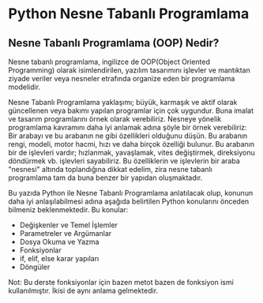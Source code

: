 # Python Nesne Tabanlı Programlama

## Nesne Tabanlı Programlama (OOP) Nedir?

Nesne tabanlı programlama, ingilizce de OOP(Object Oriented Programming) olarak isimlendirilen, yazılım tasarımını işlevler ve mantıktan ziyade veriler veya nesneler etrafında organize eden bir programlama modelidir.

Nesne Tabanlı Programlama yaklaşımı; büyük, karmaşık ve aktif olarak güncellenen veya bakımı yapılan programlar için çok uygundur.  Buna imalat ve tasarım programlarını örnek olarak verebiliriz.  Nesneye yönelik programlama kavramını daha iyi anlamak adına şöyle bir örnek verebiliriz:  Bir arabayı  ve bu arabanın ne gibi özellikleri olduğunu düşün.  Bu arabanın rengi, modeli,  motor hacmi, hızı ve daha birçok özelliği bulunur. Bu arabanın bir de işlevleri vardır; hızlanmak, yavaşlamak, vites değiştirmek, direksiyonu döndürmek vb.  işlevleri sayabiliriz.  Bu özelliklerin ve işlevlerin bir araba "nesnesi" altında toplandığına dikkat edelim, zira nesne tabanlı programlama tam da buna benzer bir yapıdan oluşmaktadır.

Bu yazıda Python ile Nesne Tabanlı Programlama anlatılacak olup, konunun daha iyi anlaşılabilmesi adına aşağıda belirtilen Python konularını önceden bilmeniz beklenmektedir. Bu konular:

* Değişkenler ve Temel İşlemler
* Parametreler ve Argümanlar 
* Dosya Okuma ve Yazma
* Fonksiyonlar 
* if, elif, else karar yapıları
* Döngüler

Not:  Bu derste fonksiyonlar için bazen metot bazen de fonksiyon ismi kullanılmıştır. İkisi de aynı anlama gelmektedir.
